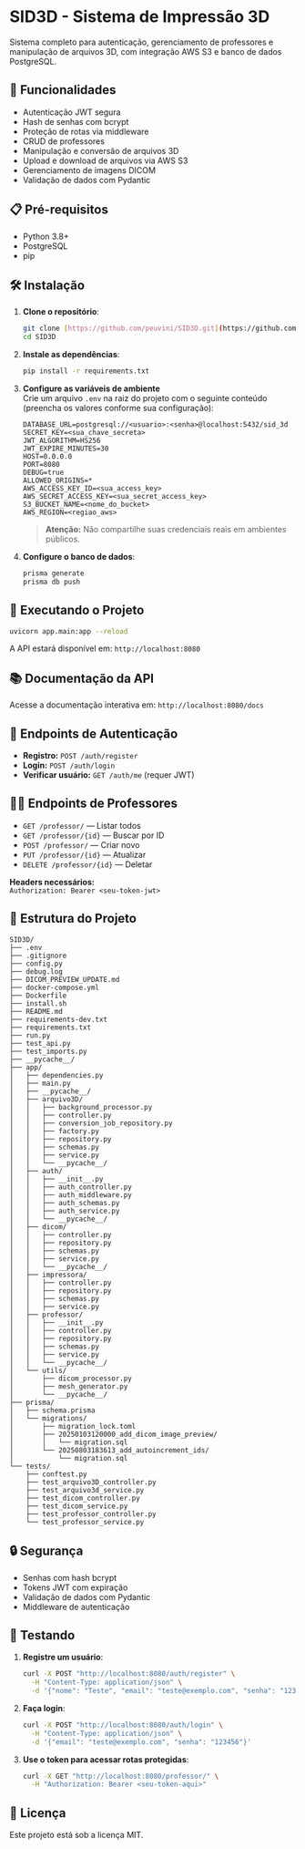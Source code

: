 # SID3D - Sistema de Impressão 3D

Sistema completo para autenticação, gerenciamento de professores e manipulação de arquivos 3D, com integração AWS S3 e banco de dados PostgreSQL.

## 🚀 Funcionalidades

- Autenticação JWT segura
- Hash de senhas com bcrypt
- Proteção de rotas via middleware
- CRUD de professores
- Manipulação e conversão de arquivos 3D
- Upload e download de arquivos via AWS S3
- Gerenciamento de imagens DICOM
- Validação de dados com Pydantic

## 📋 Pré-requisitos

- Python 3.8+
- PostgreSQL
- pip

## 🛠️ Instalação

1. **Clone o repositório**:
   ```bash
   git clone [https://github.com/peuvini/SID3D.git](https://github.com/peuvini/SID3D.git)
   cd SID3D
   ```

2. **Instale as dependências**:
   ```bash
   pip install -r requirements.txt
   ```

3. **Configure as variáveis de ambiente**  
   Crie um arquivo `.env` na raiz do projeto com o seguinte conteúdo (preencha os valores conforme sua configuração):

   ```env
   DATABASE_URL=postgresql://<usuario>:<senha>@localhost:5432/sid_3d
   SECRET_KEY=<sua_chave_secreta>
   JWT_ALGORITHM=HS256
   JWT_EXPIRE_MINUTES=30
   HOST=0.0.0.0
   PORT=8080
   DEBUG=true
   ALLOWED_ORIGINS=*
   AWS_ACCESS_KEY_ID=<sua_access_key>
   AWS_SECRET_ACCESS_KEY=<sua_secret_access_key>
   S3_BUCKET_NAME=<nome_do_bucket>
   AWS_REGION=<regiao_aws>
   ```

   > **Atenção:** Não compartilhe suas credenciais reais em ambientes públicos.

4. **Configure o banco de dados**:
   ```bash
   prisma generate
   prisma db push
   ```

## 🚀 Executando o Projeto

```bash
uvicorn app.main:app --reload
```

A API estará disponível em: `http://localhost:8080`

## 📚 Documentação da API

Acesse a documentação interativa em: `http://localhost:8080/docs`

## 🔐 Endpoints de Autenticação

- **Registro:** `POST /auth/register`
- **Login:** `POST /auth/login`
- **Verificar usuário:** `GET /auth/me` (requer JWT)

## 👨‍🏫 Endpoints de Professores

- `GET /professor/` — Listar todos
- `GET /professor/{id}` — Buscar por ID
- `POST /professor/` — Criar novo
- `PUT /professor/{id}` — Atualizar
- `DELETE /professor/{id}` — Deletar

**Headers necessários:**  
`Authorization: Bearer <seu-token-jwt>`

## 📁 Estrutura do Projeto

```
SID3D/
├── .env
├── .gitignore
├── config.py
├── debug.log
├── DICOM_PREVIEW_UPDATE.md
├── docker-compose.yml
├── Dockerfile
├── install.sh
├── README.md
├── requirements-dev.txt
├── requirements.txt
├── run.py
├── test_api.py
├── test_imports.py
├── __pycache__/
├── app/
│   ├── dependencies.py
│   ├── main.py
│   ├── __pycache__/
│   ├── arquivo3D/
│   │   ├── background_processor.py
│   │   ├── controller.py
│   │   ├── conversion_job_repository.py
│   │   ├── factory.py
│   │   ├── repository.py
│   │   ├── schemas.py
│   │   ├── service.py
│   │   └── __pycache__/
│   ├── auth/
│   │   ├── __init__.py
│   │   ├── auth_controller.py
│   │   ├── auth_middleware.py
│   │   ├── auth_schemas.py
│   │   ├── auth_service.py
│   │   └── __pycache__/
│   ├── dicom/
│   │   ├── controller.py
│   │   ├── repository.py
│   │   ├── schemas.py
│   │   ├── service.py
│   │   └── __pycache__/
│   ├── impressora/
│   │   ├── controller.py
│   │   ├── repository.py
│   │   ├── schemas.py
│   │   ├── service.py
│   ├── professor/
│   │   ├── __init__.py
│   │   ├── controller.py
│   │   ├── repository.py
│   │   ├── schemas.py
│   │   ├── service.py
│   │   └── __pycache__/
│   └── utils/
│       ├── dicom_processor.py
│       ├── mesh_generator.py
│       └── __pycache__/
├── prisma/
│   ├── schema.prisma
│   └── migrations/
│       ├── migration_lock.toml
│       ├── 20250103120000_add_dicom_image_preview/
│       │   └── migration.sql
│       └── 20250803183613_add_autoincrement_ids/
│           └── migration.sql
└── tests/
    ├── conftest.py
    ├── test_arquivo3D_controller.py
    ├── test_arquivo3d_service.py
    ├── test_dicom_controller.py
    ├── test_dicom_service.py
    ├── test_professor_controller.py
    └── test_professor_service.py
```

## 🔒 Segurança

- Senhas com hash bcrypt
- Tokens JWT com expiração
- Validação de dados com Pydantic
- Middleware de autenticação

## 🧪 Testando

1. **Registre um usuário**:
   ```bash
   curl -X POST "http://localhost:8080/auth/register" \
     -H "Content-Type: application/json" \
     -d '{"nome": "Teste", "email": "teste@exemplo.com", "senha": "123456"}'
   ```

2. **Faça login**:
   ```bash
   curl -X POST "http://localhost:8080/auth/login" \
     -H "Content-Type: application/json" \
     -d '{"email": "teste@exemplo.com", "senha": "123456"}'
   ```

3. **Use o token para acessar rotas protegidas**:
   ```bash
   curl -X GET "http://localhost:8080/professor/" \
     -H "Authorization: Bearer <seu-token-aqui>"
   ```

## 📝 Licença

Este projeto está sob a licença MIT.
